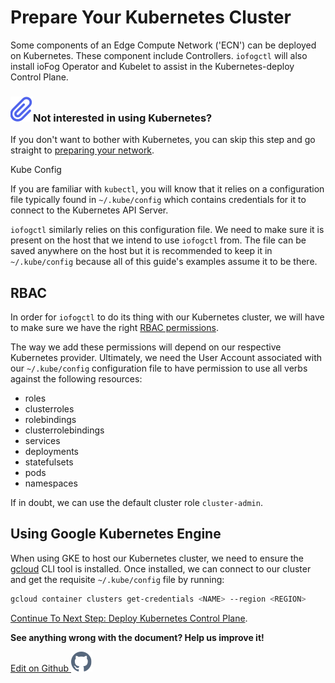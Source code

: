 # Prepare Your Kubernetes Cluster

Some components of an Edge Compute Network ('ECN') can be deployed on Kubernetes. These component include Controllers. `iofogctl` will also install ioFog Operator and Kubelet to assist in the Kubernetes-deploy Control Plane.

<aside class="notifications note">
  <h3><img src="/images/icos/ico-note.svg" alt="">Not interested in using Kubernetes?</h3>
  <p>If you don't want to bother with Kubernetes, you can skip this step and go straight to <a href=prepare-your-network.html>preparing your network</a>.</p>
</aside

## Kube Config

If you are familiar with `kubectl`, you will know that it relies on a configuration file typically found in `~/.kube/config` which contains credentials for it to connect to the Kubernetes API Server.

`iofogctl` similarly relies on this configuration file. We need to make sure it is present on the host that we intend to use `iofogctl` from. The file can be saved anywhere on the host but it is recommended to keep it in `~/.kube/config` because all of this guide's examples assume it to be there.

## RBAC

In order for `iofogctl` to do its thing with our Kubernetes cluster, we will have to make sure we have the right [RBAC permissions](https://kubernetes.io/docs/reference/access-authn-authz/rbac/).

The way we add these permissions will depend on our respective Kubernetes provider. Ultimately, we need the User Account associated with our `~/.kube/config` configuration file to have permission to use all verbs against the following resources:

- roles
- clusterroles
- rolebindings
- clusterrolebindings
- services
- deployments
- statefulsets
- pods
- namespaces

If in doubt, we can use the default cluster role `cluster-admin`.

## Using Google Kubernetes Engine

When using GKE to host our Kubernetes cluster, we need to ensure the [gcloud](https://cloud.google.com/sdk/gcloud/) CLI tool is installed. Once installed, we can connect to our cluster and get the requisite `~/.kube/config` file by running:

```bash
gcloud container clusters get-credentials <NAME> --region <REGION>
```

[Continue To Next Step: Deploy Kubernetes Control Plane](kubernetes-iofogctl.html).

<aside class="notifications note">
  <b>See anything wrong with the document? Help us improve it!</b>
  <a href="https://github.com/eclipse-iofog/iofog.org/edit/develop/content/docs/2.0.0/remote-deployment/prepare-your-kubernetes-cluster.md"
    target="_blank">
    <p style="text-align:left">Edit on Github <img src="/images/icos/ico-github.svg" alt=""></p>
  </a>
</aside>
